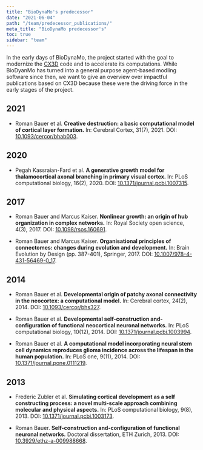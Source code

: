 ```yaml
---
title: "BioDynaMo's predecessor"
date: "2021-06-04"
path: "/team/predecessor_publications/"
meta_title: "BioDynaMo predecessor's"
toc: true
sidebar: "team"
---
```


In the early days of BioDynaMo, the project started with the goal to modernize the [CX3D](http://www.ini.uzh.ch/~amw/seco/cx3d/) code and to accelerate its computations. 
While BioDyanMo has turned into a general purpose agent-based modling software since then, we want to give an overview over impactful publications based on CX3D because these were the driving force in the early stages of the project.

## 2021

* Roman Bauer et al. **Creative destruction: a basic computational model of cortical layer formation.** In: Cerebral Cortex, 31(7), 2021. DOI: [10.1093/cercor/bhab003](https://doi.org/10.1093/cercor/bhab003).

## 2020

* Pegah Kassraian-Fard et al. **A generative growth model for thalamocortical axonal branching in primary visual cortex.** In: PLoS computational biology, 16(2), 2020. DOI: [10.1371/journal.pcbi.1007315](https://doi.org/10.1371/journal.pcbi.1007315).

## 2017

* Roman Bauer and Marcus Kaiser. **Nonlinear growth: an origin of hub organization in complex networks.** In: Royal Society open science, 4(3), 2017. DOI: [10.1098/rsos.160691](https://doi.org/10.1098/rsos.160691).

* Roman Bauer and Marcus Kaiser. **Organisational principles of connectomes: changes during evolution and development.** In: Brain Evolution by Design (pp. 387-401), Springer, 2017. DOI: [10.1007/978-4-431-56469-0_17](https://doi.org/10.1007/978-4-431-56469-0_17).
  
## 2014

* Roman Bauer et al. **Developmental origin of patchy axonal connectivity in the neocortex: a computational model.** In: Cerebral cortex, 24(2), 2014. DOI: [10.1093/cercor/bhs327](https://doi.org/10.1093/cercor/bhs327).
  
* Roman Bauer et al. **Developmental self-construction and-configuration of functional neocortical neuronal networks.** In: PLoS computational biology, 10(12), 2014. DOI: [10.1371/journal.pcbi.1003994](https://doi.org/10.1371/journal.pcbi.1003994).

* Roman Bauer et al. **A computational model incorporating neural stem cell dynamics reproduces glioma incidence across the lifespan in the human population.** In: PLoS one, 9(11), 2014. DOI: [10.1371/journal.pone.0111219](https://doi.org/10.1371/journal.pone.0111219).

## 2013

* Frederic Zubler et al. **Simulating cortical development as a self constructing process: a novel multi-scale approach combining molecular and physical aspects.** In: PLoS computational biology, 9(8), 2013. DOI: [10.1371/journal.pcbi.1003173](https://doi.org/10.1371/journal.pcbi.1003173).

* Roman Bauer. **Self-construction and-configuration of functional neuronal networks.** Doctoral dissertation, ETH Zurich, 2013. DOI: [10.3929/ethz-a-009988668](https://doi.org/10.3929/ethz-a-009988668).
